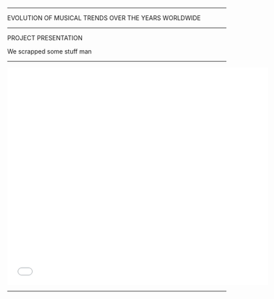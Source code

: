 
---

<p class="titletext">EVOLUTION OF MUSICAL TRENDS OVER THE YEARS WORLDWIDE</p>

---

<p class="titletext">PROJECT PRESENTATION</p>

<p class="articletext"> We scrapped some stuff man </p>

---
<embed src="./pdf/spotify_pres.pdf" width="600px" height="500px" />
<object type="application/pdf" data="./pdf/spotify_pres.pdf" width="600" height="700" ></object>

---
